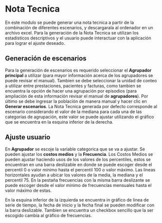 # Nota Tecnica

En este modulo se puede generar una nota tecnica a partir de la combinación de
diferentes escenarios, y descargarala al ordenador en un archivo excel. Para la
generación de la Nota Tecnica se utilizan los estadisticos descriptivos y el
usuario puede interactuar con la aplicación para lograr el ajuste deseado.

## Generación de escenarios

Para la generación de escenarios es requerido seleccionar el **Agrupador
principal** a utilizar (para mayor información acerca de los agrupadores se
puede revisar el manual). Tambien se debe seleccionar la unidad de conteo a
utilizar entre prestaciones, pacientes y facturas, como tambien se encuentra la
opción de hacer una agrupación por episodios (para ampliación de
esta información revisar el manual de **agrupadores**). Por último se debe
ingresar la población de manera manual y hacer clic en **Generar escenarios**.
La Nota Tecnica generada por defecto corresponde al escenario considerando el
valor de la mediana para cada una de las categorías de agrupación, este valor 
se puede ajustar utilizando el gráfico que se encuentra en la esquina inferior
de la derecha.

## Ajuste usuario

En **Agrupador** se escoje la variable categorica que se va a ajustar. Se
pueden ajustar los **costos medios** y la **Frecuencia**. Los Costos Medios se
pueden ajustar haciendo usos de los valores de los percentiles, estos se
encuentran en una barra deslizable en donde se puede escoger desde el percentil
0 o valor mínimo hasta el percentil 100 o valor máximo. Las lineas horizontales
ayudan a ubicar los valores de la media, la mediana y el percentil 75. En la
pestaña frecuencias con la misma barra deslizante se puede escoger desde el 
valor mínimo de frecuencias mensuales hasta el valor máximo de estas.

En la esquina inferior de la izquierda se encuentra in gráfico de linea de 
serie de tiempo, la fecha de inicio y la fecha final se pueden modificar con la
barra deslizable. Tambien se encuentra un checkbox sencillo que la ser escogido
cambia al gráfico de frecuencias.
